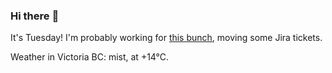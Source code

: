 ### Hi there :wave:

It's Tuesday! I'm probably working for [this bunch](https://github.com/kohofinancial), moving some Jira tickets.

Weather in Victoria BC: mist, at +14°C.
